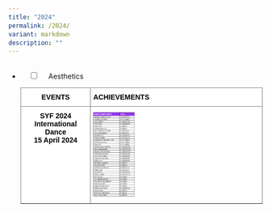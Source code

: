 ```yaml
---
title: "2024"
permalink: /2024/
variant: markdown
description: ""
---
```

<ul class="jekyllcodex_accordion">
&nbsp;&nbsp;<li>
&nbsp;&nbsp;&nbsp;&nbsp;<input type="checkbox" id="accordion1">
&nbsp;&nbsp;&nbsp;&nbsp;<label for="accordion1">Aesthetics</label>
&nbsp;&nbsp;&nbsp;&nbsp;<div>
<style type="text/css">
.tg  {border-collapse:collapse;border-spacing:0;}
.tg td{border-color:black;border-style:solid;border-width:1px;font-family:Arial, sans-serif;font-size:14px;
  overflow:hidden;padding:10px 5px;word-break:normal;}
.tg th{border-color:black;border-style:solid;border-width:1px;font-family:Arial, sans-serif;font-size:14px;
  font-weight:normal;overflow:hidden;padding:10px 5px;word-break:normal;}
.tg .tg-4aho{background-color:#FFF;border-color:inherit;color:#000000;font-weight:bold;text-align:center;vertical-align:top}
.tg .tg-w1zq{background-color:#FFF;border-color:inherit;color:#000000;font-weight:bold;text-align:left;vertical-align:top}
.tg .tg-9fr9{background-color:#FFF;border-color:inherit;color:#000000;text-align:left;vertical-align:top}
</style>
<table class="tg">
<thead>
  <tr>
    <th class="tg-4aho"><span style="font-weight:bold">EVENTS</span></th>
    <th class="tg-w1zq"><span style="font-weight:bold">ACHIEVEMENTS</span></th>
  </tr>
</thead>
<tbody>
  <tr>
    <td class="tg-4aho"><span style="font-weight:bold">SYF 2024</span><br><span style="font-weight:bold">International Dance</span><br><span style="font-weight:bold">15 April 2024</span></td>
    <td class="tg-w1zq"><img width="25%" style="" src="/images/International_Dance_2024_SYF_Achievements_.png"><br></td>
	</tr>
	</tbody>
	</table></div></li></ul>